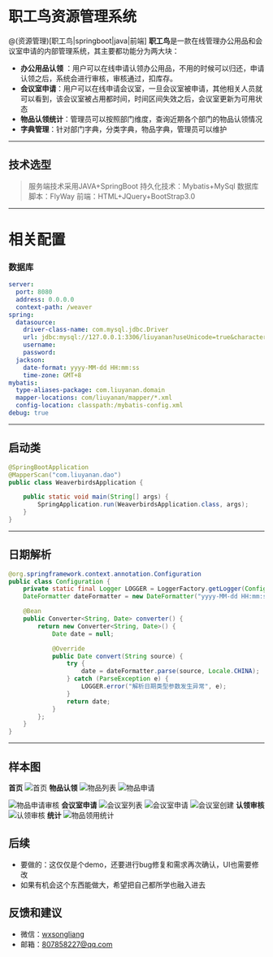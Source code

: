 # 职工鸟资源管理系统
@(资源管理)[职工鸟|springboot|java|前端]
**职工鸟**是一款在线管理办公用品和会议室申请的内部管理系统，其主要都功能分为两大块：
- **办公用品认领** ：用户可以在线申请认领办公用品，不用的时候可以归还，申请认领之后，系统会进行审核，审核通过，扣库存。
- **会议室申请**：用户可以在线申请会议室，一旦会议室被申请，其他相关人员就可以看到，该会议室被占用都时间，时间区间失效之后，会议室更新为可用状态
- **物品认领统计**：管理员可以按照部门维度，查询近期各个部门的物品认领情况
- **字典管理**：针对部门字典，分类字典，物品字典，管理员可以维护

-----------------
## 技术选型
> 服务端技术采用JAVA+SpringBoot
> 持久化技术：Mybatis+MySql
> 数据库脚本：FlyWay
> 前端：HTML+JQuery+BootStrap3.0

-----------------
# 相关配置
### 数据库
``` yaml
server:
  port: 8080
  address: 0.0.0.0
  context-path: /weaver
spring:
  datasource:
    driver-class-name: com.mysql.jdbc.Driver
    url: jdbc:mysql://127.0.0.1:3306/liuyanan?useUnicode=true&characterEncoding=utf-8&zeroDateTimeBehavior=convertToNull
    username: 
    password: 
  jackson:
    date-format: yyyy-MM-dd HH:mm:ss
    time-zone: GMT+8
mybatis:
  type-aliases-package: com.liuyanan.domain
  mapper-locations: com/liuyanan/mapper/*.xml
  config-location: classpath:/mybatis-config.xml
debug: true
```
---------------------
## 启动类
``` java
@SpringBootApplication
@MapperScan("com.liuyanan.dao")
public class WeaverbirdsApplication {

    public static void main(String[] args) {
        SpringApplication.run(WeaverbirdsApplication.class, args);
    }
}
```
--------------

## 日期解析
```java
@org.springframework.context.annotation.Configuration
public class Configuration {
    private static final Logger LOGGER = LoggerFactory.getLogger(Configuration.class);
    DateFormatter dateFormatter = new DateFormatter("yyyy-MM-dd HH:mm:ss");

    @Bean
    public Converter<String, Date> converter() {
        return new Converter<String, Date>() {
            Date date = null;

            @Override
            public Date convert(String source) {
                try {
                    date = dateFormatter.parse(source, Locale.CHINA);
                } catch (ParseException e) {
                    LOGGER.error("解析日期类型参数发生异常", e);
                }
                return date;
            }
        };
    }
}
```
------------------------

## 样本图
**首页**
![首页](https://github.com/liang9015175/weaverbirds/blob/master/snapshots/%E9%A6%96%E9%A1%B5.png)
**物品认领**
![物品列表](https://github.com/liang9015175/weaverbirds/blob/master/snapshots/%E7%89%A9%E5%93%81%E8%AE%A4%E9%A2%86.png)
![物品申请](https://github.com/liang9015175/weaverbirds/blob/master/snapshots/%E7%89%A9%E5%93%81%E5%88%9B%E5%BB%BA.png)

![物品申请审核](https://github.com/liang9015175/weaverbirds/blob/master/snapshots/%E7%89%A9%E5%93%81%E5%88%97%E8%A1%A8.png)
**会议室申请**
![会议室列表](https://github.com/liang9015175/weaverbirds/blob/master/snapshots/%E4%BC%9A%E8%AE%AE%E5%AE%A4%E5%88%97%E8%A1%A8.png)
![会议室申请](https://github.com/liang9015175/weaverbirds/blob/master/snapshots/%E4%BC%9A%E8%AE%AE%E5%AE%A4%E7%94%B3%E8%AF%B7.png)
![会议室创建](https://github.com/liang9015175/weaverbirds/blob/master/snapshots/%E4%BC%9A%E8%AE%AE%E5%AE%A4%E5%88%9B%E5%BB%BA.png)
**认领审核**
![认领审核](https://github.com/liang9015175/weaverbirds/blob/master/snapshots/%E8%AE%A4%E9%A2%86%E5%AE%A1%E6%A0%B8.png)
**统计**
![物品领用统计](https://github.com/liang9015175/weaverbirds/blob/master/snapshots/%E7%89%A9%E5%93%81%E9%A2%86%E7%94%A8%E7%BB%9F%E8%AE%A1.png)


## 后续
- 要做的：这仅仅是个demo，还要进行bug修复和需求再次确认，UI也需要修改
- 如果有机会这个东西能做大，希望把自己都所学也融入进去

## 反馈和建议
- 微信：[wxsongliang]()
- 邮箱：[807858227@qq.com]()

